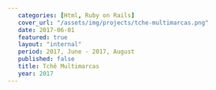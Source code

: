 ```yaml
---
   categories: [Html, Ruby on Rails]
   cover_url: "/assets/img/projects/tche-multimarcas.png"
   date: 2017-06-01
   featured: true
   layout: "internal"
   period: 2017, June - 2017, August
   published: false
   title: Tchê Multimarcas
   year: 2017
---
```

  